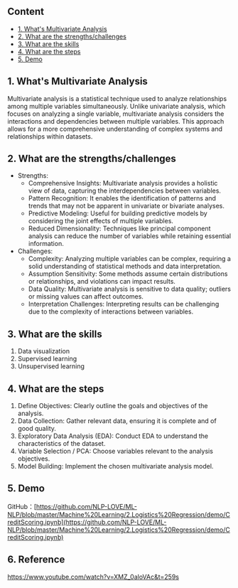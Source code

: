 ## Content
- [1. What's Multivariate Analysis](#1-whats-multivariate-analysis)
- [2. What are the strengths/challenges](#2-what-are-the-strengthschallenges)
- [3. What are the skills](#3-what-are-the-skills)
- [4. What are the steps](#4-what-are-the-steps)
- [5. Demo](#5-demo)
  
## 1. What's Multivariate Analysis
Multivariate analysis is a statistical technique used to analyze relationships among multiple variables simultaneously. Unlike univariate analysis, which focuses on analyzing a single variable, multivariate analysis considers the interactions and dependencies between multiple variables. This approach allows for a more comprehensive understanding of complex systems and relationships within datasets.

## 2. What are the strengths/challenges
- Strengths:
  - Comprehensive Insights: Multivariate analysis provides a holistic view of data, capturing the interdependencies between variables.
  - Pattern Recognition: It enables the identification of patterns and trends that may not be apparent in univariate or bivariate analyses.
  - Predictive Modeling: Useful for building predictive models by considering the joint effects of multiple variables.
  - Reduced Dimensionality: Techniques like principal component analysis can reduce the number of variables while retaining essential information.
- Challenges:
  - Complexity: Analyzing multiple variables can be complex, requiring a solid understanding of statistical methods and data interpretation.
  - Assumption Sensitivity: Some methods assume certain distributions or relationships, and violations can impact results.
  - Data Quality: Multivariate analysis is sensitive to data quality; outliers or missing values can affect outcomes.
  - Interpretation Challenges: Interpreting results can be challenging due to the complexity of interactions between variables.
## 3. What are the skills
1. Data visualization
2. Supervised learning
3. Unsupervised learning
   
## 4. What are the steps
1. Define Objectives: Clearly outline the goals and objectives of the analysis.
2. Data Collection: Gather relevant data, ensuring it is complete and of good quality.
3. Exploratory Data Analysis (EDA): Conduct EDA to understand the characteristics of the dataset.
4. Variable Selection / PCA: Choose variables relevant to the analysis objectives.
5. Model Building: Implement the chosen multivariate analysis model.

## 5. Demo
GitHub：[https://github.com/NLP-LOVE/ML-NLP/blob/master/Machine%20Learning/2.Logistics%20Regression/demo/CreditScoring.ipynb](https://github.com/NLP-LOVE/ML-NLP/blob/master/Machine%20Learning/2.Logistics%20Regression/demo/CreditScoring.ipynb)

## 6. Reference
https://www.youtube.com/watch?v=XMZ_0aloVAc&t=259s

